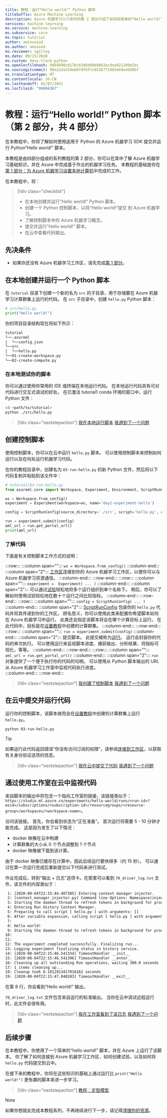 ```yaml
---
title: 教程：运行“Hello world!” Python 脚本
titleSuffix: Azure Machine Learning
description: Azure 机器学习入门系列的第 2 部分介绍了如何将简单的“Hello world!” Python 脚本提交到云中。
services: machine-learning
ms.service: machine-learning
ms.subservice: core
ms.topic: tutorial
author: aminsaied
ms.author: amsaied
ms.reviewer: sgilley
ms.date: 09/15/2020
ms.custom: devx-track-python
ms.openlocfilehash: 9db4b90c0176cb2d6dd8b96b3ac9ee821249e2dc
ms.sourcegitcommit: 90e2a3a324eb07df6f7c6516771983e69edd30bf
ms.translationtype: HT
ms.contentlocale: zh-CN
ms.lasthandoff: 02/07/2021
ms.locfileid: "99804367"
---
```

# <a name="tutorial-run-a-hello-world-python-script-part-2-of-4"></a>教程：运行“Hello world!” Python 脚本（第 2 部分，共 4 部分）

在本教程中，你将了解如何使用适用于 Python 的 Azure 机器学习 SDK 提交并运行 Python“Hello world!” 脚本。

本教程是由四部分组成的系列教程的第 2 部分，你可以在其中了解 Azure 机器学习基础知识，并在 Azure 中完成基于作业的机器学习任务。 本教程的基础是你在[第 1 部分：为 Azure 机器学习设置本地计算机](tutorial-1st-experiment-sdk-setup-local.md)中完成的工作。

在本教程中，将：

> [!div class="checklist"]
> * 在本地创建并运行“Hello world!” Python 脚本。
> * 创建一个 Python 控制脚本，以将“Hello world!”提交 到 Azure 机器学习。
> * 了解控制脚本中的 Azure 机器学习概念。
> * 提交并运行“Hello world!” 脚本。
> * 在云中查看代码输出。

## <a name="prerequisites"></a>先决条件

- 如果你还没有 Azure 机器学习工作区，请先完成[第 1 部分](tutorial-1st-experiment-sdk-setup-local.md)。

## <a name="create-and-run-a-python-script-locally"></a>在本地创建并运行一个 Python 脚本

在 `tutorial` 目录下创建一个新的名为 `src` 的子目录，用于存储要在 Azure 机器学习计算群集上运行的代码。 在 `src` 子目录中，创建 `hello.py` Python 脚本：

```python
# src/hello.py
print("Hello world!")
```

你的项目目录结构现在将如下所示：

```Bash
tutorial
└──.azureml
|  └──config.json
└──src
|  └──hello.py
└──01-create-workspace.py
└──02-create-compute.py
```


### <a name="test-your-script-locally"></a><a name="test"></a>在本地测试你的脚本

你可以通过使用你常用的 IDE 或终端在本地运行代码。 在本地运行代码具有可对代码进行交互式调试的好处。  在已激活 tutorial1 conda 环境的窗口中，运行 Python 文件：

```bash
cd <path/to/tutorial>
python ./src/hello.py
```

> [!div class="nextstepaction"]
> [我在本地运行脚本](?success=run-local#control-script) [我遇到了一个问题](https://www.research.net/r/7C2NTH7?issue=run-local)

## <a name="create-a-control-script"></a><a name="control-script"></a> 创建控制脚本

使用控制脚本，你可以在云中运行 `hello.py` 脚本。 可以使用控制脚本来控制如何运行以及在何处运行机器学习代码。  

在你的教程目录中，创建名为 `03-run-hello.py` 的新 Python 文件，然后将以下代码复制并粘贴到该文件中：

```python
# tutorial/03-run-hello.py
from azureml.core import Workspace, Experiment, Environment, ScriptRunConfig

ws = Workspace.from_config()
experiment = Experiment(workspace=ws, name='day1-experiment-hello')

config = ScriptRunConfig(source_directory='./src', script='hello.py', compute_target='cpu-cluster')

run = experiment.submit(config)
aml_url = run.get_portal_url()
print(aml_url)
```

### <a name="understand-the-code"></a>了解代码

下面是有关控制脚本工作方式的说明：

:::row:::
   :::column span="":::
      `ws = Workspace.from_config()`
   :::column-end:::
   :::column span="2":::
      [工作区](https://docs.microsoft.com/python/api/azureml-core/azureml.core.workspace.workspace?preserve-view=true&view=azure-ml-py)连接到你的 Azure 机器学习工作区，以便你可以与 Azure 机器学习资源通信。
   :::column-end:::
:::row-end:::
:::row:::
   :::column span="":::
      `experiment =  Experiment( ... )`
   :::column-end:::
   :::column span="2":::
      可以通过[试验](https://docs.microsoft.com/python/api/azureml-core/azureml.core.experiment.experiment?preserve-view=true&view=azure-ml-py)轻松地将多个运行组织到单个名称下。 稍后，你可以了解如何使用试验轻松地在数十个运行之间比较指标。
   :::column-end:::
:::row-end:::
:::row:::
   :::column span="":::
      `config = ScriptRunConfig( ... )` 
   :::column-end:::
   :::column span="2":::
      [ScriptRunConfig](https://docs.microsoft.com/python/api/azureml-core/azureml.core.scriptrunconfig?preserve-view=true&view=azure-ml-py) 包装你的 `hello.py` 代码并将其传递到你的工作区。 顾名思义，你可以使用此类来配置你希望脚本如何在 Azure 机器学习中运行。   此类还会指定该脚本将会在哪个计算目标上运行。 在此代码中，目标是在[设置教程](tutorial-1st-experiment-sdk-setup-local.md)中创建的计算群集。
   :::column-end:::
:::row-end:::
:::row:::
   :::column span="":::
      `run = experiment.submit(config)`
   :::column-end:::
   :::column span="2":::
       提交脚本。 此提交被称为[运行](https://docs.microsoft.com/python/api/azureml-core/azureml.core.run%28class%29?preserve-view=true&view=azure-ml-py)。 运行会封装你的代码的单次执行。 可以使用运行来监视脚本进度、捕获输出、分析结果、将指标可视化，等等。
   :::column-end:::
:::row-end:::
:::row:::
   :::column span="":::
      `aml_url = run.get_portal_url()` 
   :::column-end:::
   :::column span="2":::
        `run` 对象提供了一个便于执行你的代码的句柄。 可以使用从 Python 脚本输出的 URL 从 Azure 机器学习工作室中监视代码执行进度。  
   :::column-end:::
:::row-end:::

> [!div class="nextstepaction"]
> [我创建了控制脚本](?success=create-control-script#submit) [我遇到了一个问题](https://www.research.net/r/7C2NTH7?issue=create-control-script)

## <a name="submit-and-run-your-code-in-the-cloud"></a><a name="submit"></a> 在云中提交并运行代码

运行你的控制脚本，该脚本继而会在[设置教程](tutorial-1st-experiment-sdk-setup-local.md)中创建的计算群集上运行 `hello.py`。


```bash
python 03-run-hello.py
```

> [!TIP]
> 如果运行此代码返回错误“你没有访问订阅的权限”，请参阅[连接到工作区](how-to-manage-workspace.md?tab=python#connect-multi-tenant)，以获取有关身份验证选项的信息。

> [!div class="nextstepaction"]
> [我在云中提交了代码](?success=submit-to-cloud#monitor) [我遇到了一个问题](https://www.research.net/r/7C2NTH7?issue=submit-to-cloud)

## <a name="monitor-your-code-in-the-cloud-by-using-the-studio"></a><a name="monitor"></a>通过使用工作室在云中监视代码

来自脚本的输出中将包含一个指向工作室的链接，该链接类似于：`https://studio.ml.azure.cn/experiments/hello-world/runs/<run-id>?wsid=/subscriptions/<subscription-id>/resourcegroups/<resource-group>/workspaces/<workspace-name>`。

访问该链接。  首先，你会看到状态为“正在准备”。  首次运行将需要 5 - 10 分钟才能完成。 这是因为发生了以下情况：

* docker 映像在云中构建
* 计算群集的大小从 0 个节点调整到 1 个节点
* docker 映像被下载到该计算。 

由于 docker 映像已缓存在计算中，因此后续运行要快得多（约 15 秒）。 可以通过在第一次运行完成后重新提交以下代码来进行测试。

作业完成后，转到“输出 + 日志”选项卡。在那里可以看到 `70_driver_log.txt` 文件，该文件的内容类似于：

```txt
 1: [2020-08-04T22:15:44.407305] Entering context manager injector.
 2: [context_manager_injector.py] Command line Options: Namespace(inject=['ProjectPythonPath:context_managers.ProjectPythonPath', 'RunHistory:context_managers.RunHistory', 'TrackUserError:context_managers.TrackUserError', 'UserExceptions:context_managers.UserExceptions'], invocation=['hello.py'])
 3: Starting the daemon thread to refresh tokens in background for process with pid = 31263
 4: Entering Run History Context Manager.
 5: Preparing to call script [ hello.py ] with arguments: []
 6: After variable expansion, calling script [ hello.py ] with arguments: []
 7:
 8: Hello world!
 9: Starting the daemon thread to refresh tokens in background for process with pid = 31263
10:
11:
12: The experiment completed successfully. Finalizing run...
13: Logging experiment finalizing status in history service.
14: [2020-08-04T22:15:46.541334] TimeoutHandler __init__
15: [2020-08-04T22:15:46.541396] TimeoutHandler __enter__
16: Cleaning up all outstanding Run operations, waiting 300.0 seconds
17: 1 items cleaning up...
18: Cleanup took 0.1812913417816162 seconds
19: [2020-08-04T22:15:47.040203] TimeoutHandler __exit__
```

在第 8 行，你会看到“Hello world!” 输出。

`70_driver_log.txt` 文件包含来自运行的标准输出。 当你在云中调试远程运行时，此文件会很有用。

> [!div class="nextstepaction"]
> [我在工作室看到了该日志](?success=monitor-in-studio#next-steps) [我遇到了一个问题](https://www.research.net/r/7C2NTH7?issue=monitor-in-studio)

## <a name="next-steps"></a>后续步骤

在本教程中，你使用了一个简单的“hello world!” 脚本，并在 Azure 上运行了该脚本。 你了解了如何连接到 Azure 机器学习工作区、如何创建试验，以及如何将 `hello.py` 代码提交到云中。

在接下来的教程中，你将在这些知识的基础上通过运行比 `print("Hello world!")` 更有趣的脚本来进一步学习。

> [!div class="nextstepaction"]
> [教程：定型模型](tutorial-1st-experiment-sdk-train.md)

>[!NOTE] 
> 如果你想就此完成本教程系列，不再继续进行下一步，请记得[清理你的资源](tutorial-1st-experiment-bring-data.md#clean-up-resources)。
